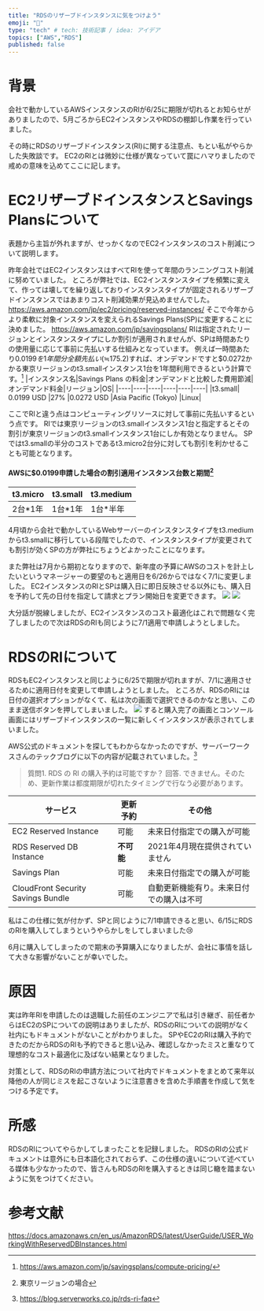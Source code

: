 ```yaml
---
title: "RDSのリザーブドインスタンスに気をつけよう"
emoji: "🐁"
type: "tech" # tech: 技術記事 / idea: アイデア
topics: ["AWS","RDS"]
published: false
---
```


# 背景
会社で動かしているAWSインスタンスのRIが6/25に期限が切れるとお知らせがありましたので、5月ごろからEC2インスタンスやRDSの棚卸し作業を行っていました。

その時にRDSのリザーブドインスタンス(RI)に関する注意点、もとい私がやらかした失敗談です。
EC2のRIとは微妙に仕様が異なっていて罠にハマりましたので戒めの意味を込めてここに記します。

# EC2リザーブドインスタンスとSavings Plansについて
表題から主旨が外れますが、せっかくなのでEC2インスタンスのコスト削減について説明します。

昨年会社ではEC2インスタンスはすべてRIを使って年間のランニングコスト削減に努めていました。
ところが弊社では、EC2インスタンスタイプを頻繁に変えて、作っては壊してを繰り返しておりインスタンスタイプが固定されるリザーブドインスタンスではあまりコスト削減効果が見込めませんでした。
https://aws.amazon.com/jp/ec2/pricing/reserved-instances/
そこで今年からより柔軟に対象インスタンスを変えられるSavings Plans(SP)に変更することに決めました。
https://aws.amazon.com/jp/savingsplans/
RIは指定されたリージョンとインスタンスタイプにしか割引が適用されませんが、SPは時間あたりの使用量に応じて事前に先払いする仕組みとなっています。
例えば一時間あたり$0.0199を1年間分全額先払い(≒$175.2)すれば、オンデマンドですと$0.0272かかる東京リージョンのt3.smallインスタンス1台を1年間利用できるという計算です。[^1]
|インスタンス名|Savings Plans の料金|オンデマンドと比較した費用節減|オンデマンド料金|リージョン|OS|
|----|----|----|----|----|----|
|t3.small|	0.0199 USD	|27%	|0.0272 USD	|Asia Pacific (Tokyo)	|Linux|
[^1]: https://aws.amazon.com/jp/savingsplans/compute-pricing/

ここでRIと違う点はコンピューティングリソースに対して事前に先払いするという点です。
RIでは東京リージョンのt3.smallインスタンス1台と指定するとその割引が東京リージョンのt3.smallインスタンス1台にしか有効となりません。
SPではt3.smallの半分のコストであるt3.micro2台分に対しても割引を利かせることも可能となります。

#### AWSに$0.0199申請した場合の割引適用インスタンス台数と期間[^2]
|t3.micro|t3.small|t3.medium|
|----|----|----|
| 2台*1年| 1台*1年| 1台*半年|
[^2]: 東京リージョンの場合

4月頃から会社で動かしているWebサーバーのインスタンスタイプをt3.mediumからt3.smallに移行している段階でしたので、インスタンスタイプが変更されても割引が効くSPの方が弊社にちょうどよかったことになります。

また弊社は7月から期初となりますので、新年度の予算にAWSのコストを計上したいというマネージャーの要望のもと適用日を6/26からではなく7/1に変更しました。
EC2インスタンスのRIとSPは購入日に即日反映させる以外にも、購入日を予約して先の日付を指定して請求とプラン開始日を変更できます。
![](https://storage.googleapis.com/zenn-user-upload/7777b5a22a7248dea6703665.png)
![](https://storage.googleapis.com/zenn-user-upload/4cbce4c211ec865c53f01362.png)

大分話が脱線しましたが、EC2インスタンスのコスト最適化はこれで問題なく完了しましたので次はRDSのRIも同じように7/1適用で申請しようとしました。

# RDSのRIについて
RDSもEC2インスタンスと同じように6/25で期限が切れますが、7/1に適用させるために適用日付を変更して申請しようとしました。
ところが、RDSのRIには日付の選択オプションがなくて、私は次の画面で選択できるのかなと思い、このまま送信ボタンを押してしまいました。
![](https://storage.googleapis.com/zenn-user-upload/e66d29867f78eb7c8b2b217e.png)
すると購入完了の画面とコンソール画面にはリザーブドインスタンスの一覧に新しくインスタンスが表示されてしまいました。

AWS公式のドキュメントを探してもわからなかったのですが、サーバーワークスさんのテックブログに以下の内容が記載されていました。[^3]
> 質問1. RDS の RI の購入予約は可能ですか？
回答. できません。そのため、更新作業は都度期限が切れたタイミングで行なう必要があります。 

[^3]: https://blog.serverworks.co.jp/rds-ri-faq

|サービス| 更新予約 | その他 |
|--------|----------|--------|
EC2 Reserved Instance |可能 |未来日付指定での購入が可能|
RDS Reserved DB Instance |**不可能** |2021年4月現在提供されていません|
Savings Plan |可能 |未来日付指定での購入が可能|
CloudFront Security Savings Bundle |可能 |自動更新機能有り。未来日付での購入は不可|

私はこの仕様に気が付かず、SPと同じように7/1申請できると思い、6/15にRDSのRIを購入してしまうというやらかしをしてしまいました😢

6月に購入してしまったので期末の予算購入になりましたが、会社に事情を話して大きな影響がないことが幸いでした。

# 原因
実は昨年RIを申請したのは退職した前任のエンジニアで私は引き継ぎ、前任者からはEC2のSPについての説明はありましたが、RDSのRIについての説明がなく社内にもドキュメントがないことがわかりました。
SPやEC2のRIは購入予約できたのだからRDSのRIも予約できると思い込み、確認しなかったミスと重なりて理想的なコスト最適化に及ばない結果となりました。

対策として、RDSのRIの申請方法について社内でドキュメントをまとめて来年以降他の人が同じミスを起こさないように注意書きを含めた手順書を作成して気をつける予定です。

# 所感
RDSのRIについてやらかしてしまったことを記録しました。
RDSのRIの公式ドキュメントは意外にも日本語化されておらず、この仕様の違いについて述べている媒体も少なかったので、皆さんもRDSのRIを購入するときは同じ轍を踏まないように気をつけてください。

# 参考文献
https://docs.amazonaws.cn/en_us/AmazonRDS/latest/UserGuide/USER_WorkingWithReservedDBInstances.html
